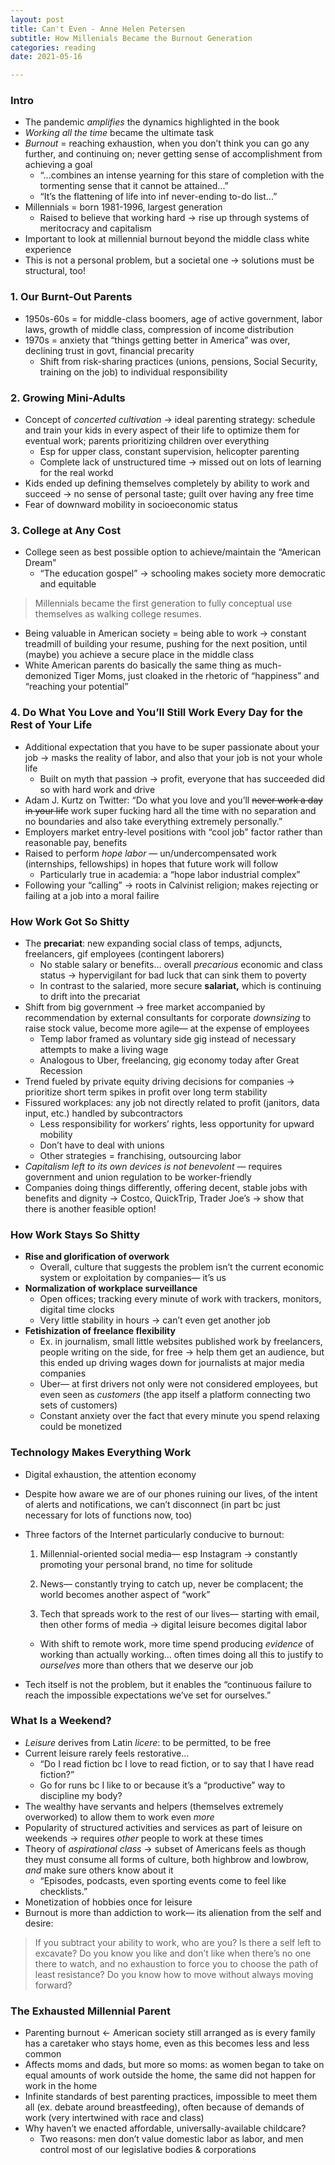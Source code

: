 ```yaml
---
layout: post
title: Can't Even - Anne Helen Petersen
subtitle: How Millenials Became the Burnout Generation
categories: reading
date: 2021-05-16

---
```


### Intro

- The pandemic *amplifies* the dynamics highlighted in the book
- *Working all the time* became the ultimate task
- *Burnout* = reaching exhaustion, when you don’t think you can go any further, and continuing on; never getting sense of accomplishment from achieving a goal
    - “...combines an intense yearning for this stare of completion with the tormenting sense that it cannot be attained...”
    - “It’s the flattening of life into inf never-ending to-do list...”
- Millennials = born 1981-1996, largest generation
    - Raised to believe that working hard → rise up through systems of meritocracy and capitalism
- Important to look at millennial burnout beyond the middle class white experience
- This is not a personal problem, but a societal one → solutions must be structural, too!

### 1. Our Burnt-Out Parents

- 1950s-60s = for middle-class boomers, age of active government, labor laws, growth of middle class, compression of income distribution
- 1970s = anxiety that “things getting better in America” was over, declining trust in govt, financial precarity
    - Shift from risk-sharing practices (unions, pensions, Social Security, training on the job) to individual responsibility

### 2. Growing Mini-Adults

- Concept of *concerted cultivation* → ideal parenting strategy: schedule and train your kids in every aspect of their life to optimize them for eventual work; parents prioritizing children over everything
    - Esp for upper class, constant supervision, helicopter parenting
    - Complete lack of unstructured time → missed out on lots of learning for the real workd
- Kids ended up defining themselves completely by ability to work and succeed → no sense of personal taste; guilt over having any free time
- Fear of downward mobility in socioeconomic status

### 3. College at Any Cost

- College seen as best possible option to achieve/maintain the “American Dream”
    - “The education gospel” → schooling makes society more democratic and equitable

> Millennials became the first generation to fully conceptual use themselves as walking college resumes.

- Being valuable in American society = being able to work → constant treadmill of building your resume, pushing for the next position, until (maybe) you achieve a secure place in the middle class
- White American parents do basically the same thing as much-demonized Tiger Moms, just cloaked in the rhetoric of “happiness” and “reaching your potential”

### 4. Do What You Love and You’ll Still Work Every Day for the Rest of Your Life

- Additional expectation that you have to be super passionate about your job → masks the reality of labor, and also that your job is not your whole life
    - Built on myth that passion → profit, everyone that has succeeded did so with hard work and drive
- Adam J. Kurtz on Twitter: “Do what you love and you’ll ~~never work a day in your life~~ work super fucking hard all the time with no separation and no boundaries and also take everything extremely personally.”
- Employers market entry-level positions with “cool job” factor rather than reasonable pay, benefits
- Raised to perform *hope labor* — un/undercompensated work (internships, fellowships) in hopes that future work will follow
    - Particularly true in academia: a “hope labor industrial complex”
- Following your “calling” → roots in Calvinist religion; makes rejecting or failing at a job into a moral failire

### How Work Got So Shitty

- The **precariat**: new expanding social class of temps, adjuncts, freelancers, gif employees (contingent laborers)
    - No stable salary or benefits... overall *precarious* economic and class status → hypervigilant for bad luck that can sink them to poverty
    - In contrast to the salaried, more secure **salariat,** which is continuing to drift into the precariat
- Shift from big government → free market accompanied by recommendation by external consultants for corporate *downsizing* to raise stock value, become more agile— at the expense of employees
    - Temp labor framed as voluntary side gig instead of necessary attempts to make a living wage
    - Analogous to Uber, freelancing, gig economy today after Great Recession
- Trend fueled by private equity driving decisions for companies → prioritize short term spikes in profit over long term stability
- Fissured workplaces: any job not directly related to profit (janitors, data input, etc.) handled by subcontractors
    - Less responsibility for workers’ rights, less opportunity for upward mobility
    - Don’t have to deal with unions
    - Other strategies = franchising, outsourcing labor
- *Capitalism left to its own devices is not benevolent —* requires government and union regulation to be worker-friendly
- Companies doing things differently, offering decent, stable jobs with benefits and dignity → Costco, QuickTrip, Trader Joe’s → show that there is another feasible option!

### How Work Stays So Shitty

- **Rise and glorification of overwork**
    - Overall, culture that suggests the problem isn’t the current economic system or exploitation by companies— it’s us
- **Normalization of workplace surveillance**
    - Open offices; tracking every minute of work with trackers, monitors, digital time clocks
    - Very little stability in hours → can’t even get another job
- **Fetishization of freelance flexibility**
    - Ex. in journalism, small little websites published work by freelancers, people writing on the side, for free → help them get an audience, but this ended up driving wages down for journalists at major media companies
    - Uber— at first drivers not only were not considered employees, but even seen as *customers* (the app itself a platform connecting two sets of customers)
    - Constant anxiety over the fact that every minute you spend relaxing could be monetized

### Technology Makes Everything Work

- Digital exhaustion, the attention economy
- Despite how aware we are of our phones ruining our lives, of the intent of alerts and notifications, we can’t disconnect (in part bc just necessary for lots of functions now, too)
- Three factors of the Internet particularly conducive to burnout:

    1) Millennial-oriented social media— esp Instagram → constantly promoting your personal brand, no time for solitude 

    2) News— constantly trying to catch up, never be complacent; the world becomes another aspect of “work”

    3) Tech that spreads work to the rest of our lives— starting with email, then other forms of media → digital leisure becomes digital labor 

    - With shift to remote work, more time spend producing *evidence* of working than actually working... often times doing all this to justify to *ourselves* more than others that we deserve our job
- Tech itself is not the problem, but it enables the “continuous failure to reach the impossible expectations we’ve set for ourselves.”

### What Is a Weekend?

- *Leisure* derives from Latin *licere*: to be permitted, to be free
- Current leisure rarely feels restorative...
    - “Do I read fiction bc I love to read fiction, or to say that I have read fiction?”
    - Go for runs bc I like to or because it’s a “productive” way to discipline my body?
- The wealthy have servants and helpers (themselves extremely overworked) to allow them to work even *more*
- Popularity of structured activities and services as part of leisure on weekends → requires *other* people to work at these times
- Theory of *aspirational class* → subset of Americans feels as though they must consume all forms of culture, both highbrow and lowbrow, *and* make sure others know about it
    - “Episodes, podcasts, even sporting events come to feel like checklists.”
- Monetization of hobbies once for leisure
- Burnout is more than addiction to work— its alienation from the self and desire:

> If you subtract your ability to work, who are you? Is there a self left to excavate? Do you know you like and don’t like when there’s no one there to watch, and no exhaustion to force you to choose the path of least resistance? Do you know how to move without always moving forward?

### The Exhausted Millennial Parent

- Parenting burnout ← American society still arranged as is every family has a caretaker who stays home, even as this becomes less and less common
- Affects moms and dads, but more so moms: as women began to take on equal amounts of work outside the home, the same did not happen for work in the home
- Infinite standards of best parenting practices, impossible to meet them all (ex. debate around breastfeeding), often because of demands of work (very intertwined with race and class)
- Why haven’t we enacted affordable, universally-available childcare?
    - Two reasons: men don’t value domestic labor as labor, and men control most of our legislative bodies & corporations
